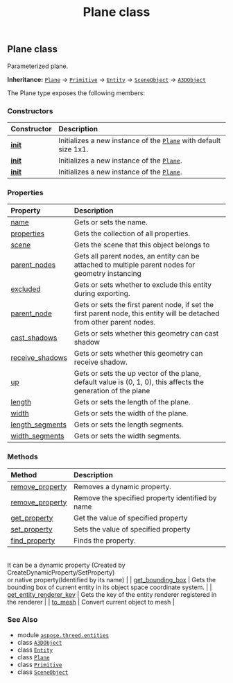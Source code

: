 ﻿---
title: Plane class
second_title: Aspose.3D for Python via .NET API References
description: 
type: docs
weight: 240
url: /aspose.threed.entities/plane/
is_root: false
---

## Plane class

Parameterized plane.



**Inheritance:** [`Plane`](/3d/python-net/aspose.threed.entities/plane) → 
[`Primitive`](/3d/python-net/aspose.threed.entities/primitive) → 
[`Entity`](/3d/python-net/aspose.threed/entity) → 
[`SceneObject`](/3d/python-net/aspose.threed/sceneobject) → 
[`A3DObject`](/3d/python-net/aspose.threed/a3dobject)



The Plane type exposes the following members:

### Constructors
| Constructor | Description |
| :- | :- |
| [__init__](/3d/python-net/aspose.threed.entities/plane/__init__/#) | Initializes a new instance of the [`Plane`](/3d/python-net/aspose.threed.entities/plane) with default size 1x1. |
| [__init__](/3d/python-net/aspose.threed.entities/plane/__init__/#float-float) | Initializes a new instance of the [`Plane`](/3d/python-net/aspose.threed.entities/plane). |
| [__init__](/3d/python-net/aspose.threed.entities/plane/__init__/#str-float-float-int-int) | Initializes a new instance of the [`Plane`](/3d/python-net/aspose.threed.entities/plane). |


### Properties
| Property | Description |
| :- | :- |
| [name](/3d/python-net/aspose.threed.entities/plane/name) | Gets or sets the name. |
| [properties](/3d/python-net/aspose.threed.entities/plane/properties) | Gets the collection of all properties. |
| [scene](/3d/python-net/aspose.threed.entities/plane/scene) | Gets the scene that this object belongs to |
| [parent_nodes](/3d/python-net/aspose.threed.entities/plane/parent_nodes) | Gets all parent nodes, an entity can be attached to multiple parent nodes for geometry instancing |
| [excluded](/3d/python-net/aspose.threed.entities/plane/excluded) | Gets or sets whether to exclude this entity during exporting. |
| [parent_node](/3d/python-net/aspose.threed.entities/plane/parent_node) | Gets or sets the first parent node, if set the first parent node, this entity will be detached from other parent nodes. |
| [cast_shadows](/3d/python-net/aspose.threed.entities/plane/cast_shadows) | Gets or sets whether this geometry can cast shadow |
| [receive_shadows](/3d/python-net/aspose.threed.entities/plane/receive_shadows) | Gets or sets whether this geometry can receive shadow. |
| [up](/3d/python-net/aspose.threed.entities/plane/up) | Gets or sets the up vector of the plane, default value is (0, 1, 0), this affects the generation of the plane |
| [length](/3d/python-net/aspose.threed.entities/plane/length) | Gets or sets the length of the plane. |
| [width](/3d/python-net/aspose.threed.entities/plane/width) | Gets or sets the width of the plane. |
| [length_segments](/3d/python-net/aspose.threed.entities/plane/length_segments) | Gets or sets the length segments. |
| [width_segments](/3d/python-net/aspose.threed.entities/plane/width_segments) | Gets or sets the width segments. |


### Methods
| Method | Description |
| :- | :- |
| [remove_property](/3d/python-net/aspose.threed.entities/plane/remove_property/#aspose.threed.Property) | Removes a dynamic property. |
| [remove_property](/3d/python-net/aspose.threed.entities/plane/remove_property/#str) | Remove the specified property identified by name |
| [get_property](/3d/python-net/aspose.threed.entities/plane/get_property/#str) | Get the value of specified property |
| [set_property](/3d/python-net/aspose.threed.entities/plane/set_property/#str-any) | Sets the value of specified property |
| [find_property](/3d/python-net/aspose.threed.entities/plane/find_property/#str) | Finds the property.<br/>It can be a dynamic property (Created by CreateDynamicProperty/SetProperty) <br/>or native property(Identified by its name) |
| [get_bounding_box](/3d/python-net/aspose.threed.entities/plane/get_bounding_box/#) | Gets the bounding box of current entity in its object space coordinate system. |
| [get_entity_renderer_key](/3d/python-net/aspose.threed.entities/plane/get_entity_renderer_key/#) | Gets the key of the entity renderer registered in the renderer |
| [to_mesh](/3d/python-net/aspose.threed.entities/plane/to_mesh/#) | Convert current object to mesh |



### See Also
* module [`aspose.threed.entities`](..)
* class [`A3DObject`](/3d/python-net/aspose.threed/a3dobject)
* class [`Entity`](/3d/python-net/aspose.threed/entity)
* class [`Plane`](/3d/python-net/aspose.threed.entities/plane)
* class [`Primitive`](/3d/python-net/aspose.threed.entities/primitive)
* class [`SceneObject`](/3d/python-net/aspose.threed/sceneobject)
